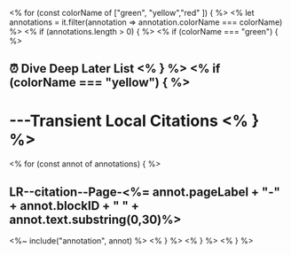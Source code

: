 <% for (const colorName of ["green", "yellow","red" ]) { %> <% let annotations = it.filter(annotation => annotation.colorName === colorName) %> <% if (annotations.length > 0) { %> <% if (colorName === "green") { %> 
## ⏰ Dive Deep Later List <% } %> <% if (colorName === "yellow") { %>
# ---Transient Local Citations <% } %>
<% for (const annot of annotations) { %>
## LR--citation--Page-<%= annot.pageLabel + "-" + annot.blockID + " " + annot.text.substring(0,30)%>

<%~ include("annotation", annot) %>
<% } %> <% } %> <% } %>